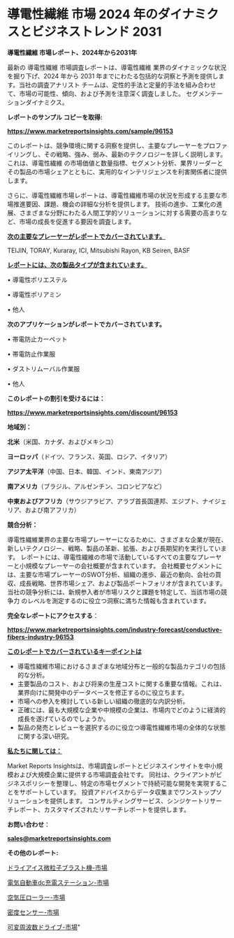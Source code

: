 # 導電性繊維 市場 2024 年のダイナミクスとビジネストレンド 2031

<strong>導電性繊維 市場レポート、2024年から2031年</strong>

最新の 導電性繊維 市場調査レポートは、導電性繊維 業界のダイナミックな状況を掘り下げ、2024 年から 2031 年までにわたる包括的な洞察と予測を提供します。当社の調査アナリスト チームは、定性的手法と定量的手法を組み合わせて、市場の可能性、傾向、および予測を注意深く調査しました。 セグメンテーションダイナミクス。



<strong>レポートのサンプル コピーを取得:</strong> <a href=https://www.marketreportsinsights.com/sample/96153>

<strong><u>https://www.marketreportsinsights.com/sample/96153</u></strong></a>

このレポートは、競争環境に関する洞察を提供し、主要なプレーヤーをプロファイリングし、その戦略、強み、弱み、最新のテクノロジーを詳しく説明します。 これは、導電性繊維 の市場価値と数量指標、セグメント分析、業界リーダーとその製品の市場シェアとともに、実用的なインテリジェンスを利害関係者に提供します。

さらに、導電性繊維市場レポートは、導電性繊維市場の状況を形成する主要な市場推進要因、課題、機会の詳細な分析を提供します。 技術の進歩、工業化の進展、さまざまな分野にわたる人間工学的ソリューションに対する需要の高まりなど、市場の成長を促進する要因を調査します。



<strong><u>次の主要なプレーヤーがレポートでカバーされています。</u></strong>

TEIJIN, TORAY, Kuraray, ICI, Mitsubishi Rayon, KB Seiren, BASF



<strong><u><b>レポートには、次の製品タイプが含まれています。</b></u></strong>

• 導電性ポリエステル

• 導電性ポリアミン

• 他人



<strong><b>次のアプリケーションがレポートでカバーされています。</b></strong>

• 帯電防止カーペット

• 帯電防止作業服

• ダストリムーバル作業服

• 他人



<strong><b>このレポートの割引を受けるには：</b></strong><a href=https://www.marketreportsinsights.com/discount/96153>

<strong><u>https://www.marketreportsinsights.com/discount/96153</u></strong></a>



<strong>地域別：</strong>



<strong>北米</strong>（米国、カナダ、およびメキシコ）



<strong>ヨーロッパ</strong>（ドイツ、フランス、英国、ロシア、イタリア）



<strong>アジア太平洋</strong>（中国、日本、韓国、インド、東南アジア）



<strong>南アメリカ</strong>（ブラジル、アルゼンチン、コロンビアなど）



<strong>中東およびアフリカ</strong>（サウジアラビア、アラブ首長国連邦、エジプト、ナイジェリア、および南アフリカ）



<strong>競合分析：</strong>

導電性繊維業界の主要な市場プレーヤーになるために、さまざまな企業が現在、新しいテクノロジー、戦略、製品の革新、拡張、および長期契約を実行しています。 レポートには、導電性繊維の市場で活動しているすべての主要なプレーヤーと小規模なプレーヤーの会社概要が含まれています。 会社概要セグメントには、主要な市場プレーヤーのSWOT分析、組織の進歩、最近の動向、会社の買収、成長戦略、世界市場シェア、および製品ポートフォリオが含まれています。 当社の競争分析には、新規参入者が市場リスクと課題を特定して、当該市場の競争力 のレベルを測定するのに役立つ洞察に満ちた情報も含まれています。



<strong>完全なレポートにアクセスする</strong>：

<a href=https://www.marketreportsinsights.com/industry-forecast/conductive-fibers-industry-96153>

<strong><u>https://www.marketreportsinsights.com/industry-forecast/conductive-fibers-industry-96153</u></strong></a>



<strong><u><b>このレポートでカバーされているキーポイントは</b></u></strong>
<ul>
  <li>導電性繊維市場におけるさまざまな地域分布と一般的な製品カテゴリの包括的な分析。</li>
  <li>主要製品のコスト、および将来の生産コストに関する重要な情報。これは、業界向けに開発中のデータベースを修正するのに役立ちます。</li>
  <li>市場への参入を検討している新しい組織の徹底的な内訳分析。</li>
  <li>正確には、最も大規模な企業や中規模の企業は、市場内でどのように経済的成長を遂げているのでしょうか。</li>
  <li>製品の発売とレビューを選択するのに役立つ導電性繊維市場の全体的な状態に関する深い研究。</li>
</ul>


<strong><u><b>私たちに関しては：</b></u></strong>

Market Reports Insightsは、市場調査レポートとビジネスインサイトを中小規模および大規模企業に提供する市場調査会社です。 同社は、クライアントがビジネスポリシーを整理し、特定の市場セグメントで持続可能な開発を実現することをサポートしています。 投資アドバイスからデータ収集までワンストップソリューションを提供します。 コンサルティングサービス、シンジケートリサーチレポート、カスタマイズされたリサーチレポートを提供します。



<strong><b>お問い合わせ</b></strong>：

<a href=mailto:sales@marketreportsinsights.com>

<strong><u>sales@marketreportsinsights.com</u></strong></a>



<strong>その他のレポート:</strong>

<a href=https://www.linkedin.com/pulse/ドライアイス微粒子ブラスト機-市場-2023-総利益と主要ベンダー-2030-wh1ff/>ドライアイス微粒子ブラスト機-市場</a>

<a href=https://www.linkedin.com/pulse/電気自動車dc充電ステーション-市場-2023-総合分析と事業成長戦略-rjigf/>電気自動車dc充電ステーション-市場</a>

<a href=https://www.linkedin.com/pulse/空気圧ローラー-市場-2030-年までの需要に焦点を当てた-2023-w0duf/>空気圧ローラー-市場</a>

<a href=https://www.linkedin.com/pulse/密度センサー-市場-2023-最新の-cagr-および成長分析-2030-4noyf/>密度センサー-市場</a>

<a href=https://www.linkedin.com/pulse/可変周波数ドライブ-市場-2023-新興市場-将来の動向と市場需要-2030-wlb2f/>可変周波数ドライブ-市場</a>"
